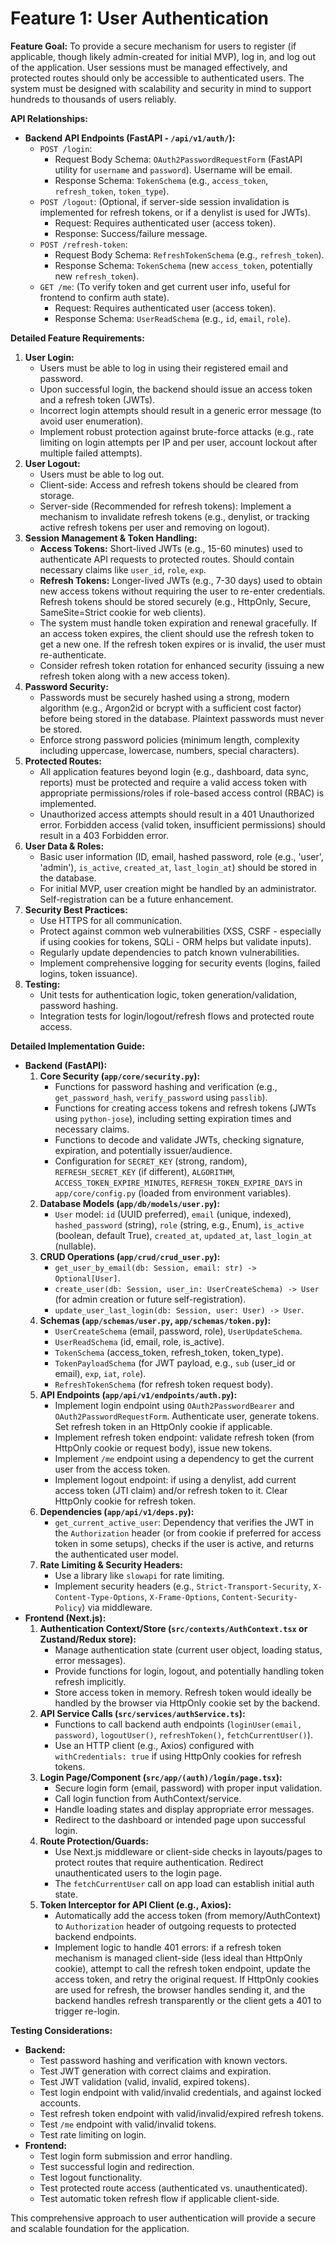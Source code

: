 # Feature 1: User Authentication

**Feature Goal:**
To provide a secure mechanism for users to register (if applicable, though likely admin-created for initial MVP), log in, and log out of the application. User sessions must be managed effectively, and protected routes should only be accessible to authenticated users. The system must be designed with scalability and security in mind to support hundreds to thousands of users reliably.

**API Relationships:**

*   **Backend API Endpoints (FastAPI - `/api/v1/auth/`):**
    *   `POST /login`:
        *   Request Body Schema: `OAuth2PasswordRequestForm` (FastAPI utility for `username` and `password`). Username will be email.
        *   Response Schema: `TokenSchema` (e.g., `access_token`, `refresh_token`, `token_type`).
    *   `POST /logout`: (Optional, if server-side session invalidation is implemented for refresh tokens, or if a denylist is used for JWTs).
        *   Request: Requires authenticated user (access token).
        *   Response: Success/failure message.
    *   `POST /refresh-token`:
        *   Request Body Schema: `RefreshTokenSchema` (e.g., `refresh_token`).
        *   Response Schema: `TokenSchema` (new `access_token`, potentially new `refresh_token`).
    *   `GET /me`: (To verify token and get current user info, useful for frontend to confirm auth state).
        *   Request: Requires authenticated user (access token).
        *   Response Schema: `UserReadSchema` (e.g., `id`, `email`, `role`).

**Detailed Feature Requirements:**

1.  **User Login:**
    *   Users must be able to log in using their registered email and password.
    *   Upon successful login, the backend should issue an access token and a refresh token (JWTs).
    *   Incorrect login attempts should result in a generic error message (to avoid user enumeration).
    *   Implement robust protection against brute-force attacks (e.g., rate limiting on login attempts per IP and per user, account lockout after multiple failed attempts).
2.  **User Logout:**
    *   Users must be able to log out.
    *   Client-side: Access and refresh tokens should be cleared from storage.
    *   Server-side (Recommended for refresh tokens): Implement a mechanism to invalidate refresh tokens (e.g., denylist, or tracking active refresh tokens per user and removing on logout).
3.  **Session Management & Token Handling:**
    *   **Access Tokens:** Short-lived JWTs (e.g., 15-60 minutes) used to authenticate API requests to protected routes. Should contain necessary claims like `user_id`, `role`, `exp`.
    *   **Refresh Tokens:** Longer-lived JWTs (e.g., 7-30 days) used to obtain new access tokens without requiring the user to re-enter credentials. Refresh tokens should be stored securely (e.g., HttpOnly, Secure, SameSite=Strict cookie for web clients).
    *   The system must handle token expiration and renewal gracefully. If an access token expires, the client should use the refresh token to get a new one. If the refresh token expires or is invalid, the user must re-authenticate.
    *   Consider refresh token rotation for enhanced security (issuing a new refresh token along with a new access token).
4.  **Password Security:**
    *   Passwords must be securely hashed using a strong, modern algorithm (e.g., Argon2id or bcrypt with a sufficient cost factor) before being stored in the database. Plaintext passwords must never be stored.
    *   Enforce strong password policies (minimum length, complexity including uppercase, lowercase, numbers, special characters).
5.  **Protected Routes:**
    *   All application features beyond login (e.g., dashboard, data sync, reports) must be protected and require a valid access token with appropriate permissions/roles if role-based access control (RBAC) is implemented.
    *   Unauthorized access attempts should result in a 401 Unauthorized error. Forbidden access (valid token, insufficient permissions) should result in a 403 Forbidden error.
6.  **User Data & Roles:**
    *   Basic user information (ID, email, hashed password, role (e.g., 'user', 'admin'), `is_active`, `created_at`, `last_login_at`) should be stored in the database.
    *   For initial MVP, user creation might be handled by an administrator. Self-registration can be a future enhancement.
7.  **Security Best Practices:**
    *   Use HTTPS for all communication.
    *   Protect against common web vulnerabilities (XSS, CSRF - especially if using cookies for tokens, SQLi - ORM helps but validate inputs).
    *   Regularly update dependencies to patch known vulnerabilities.
    *   Implement comprehensive logging for security events (logins, failed logins, token issuance).
8.  **Testing:**
    *   Unit tests for authentication logic, token generation/validation, password hashing.
    *   Integration tests for login/logout/refresh flows and protected route access.

**Detailed Implementation Guide:**

*   **Backend (FastAPI):**
    1.  **Core Security (`app/core/security.py`):**
        *   Functions for password hashing and verification (e.g., `get_password_hash`, `verify_password` using `passlib`).
        *   Functions for creating access tokens and refresh tokens (JWTs using `python-jose`), including setting expiration times and necessary claims.
        *   Functions to decode and validate JWTs, checking signature, expiration, and potentially issuer/audience.
        *   Configuration for `SECRET_KEY` (strong, random), `REFRESH_SECRET_KEY` (if different), `ALGORITHM`, `ACCESS_TOKEN_EXPIRE_MINUTES`, `REFRESH_TOKEN_EXPIRE_DAYS` in `app/core/config.py` (loaded from environment variables).
    2.  **Database Models (`app/db/models/user.py`):**
        *   `User` model: `id` (UUID preferred), `email` (unique, indexed), `hashed_password` (string), `role` (string, e.g., Enum), `is_active` (boolean, default True), `created_at`, `updated_at`, `last_login_at` (nullable).
    3.  **CRUD Operations (`app/crud/crud_user.py`):**
        *   `get_user_by_email(db: Session, email: str) -> Optional[User]`.
        *   `create_user(db: Session, user_in: UserCreateSchema) -> User` (for admin creation or future self-registration).
        *   `update_user_last_login(db: Session, user: User) -> User`.
    4.  **Schemas (`app/schemas/user.py`, `app/schemas/token.py`):**
        *   `UserCreateSchema` (email, password, role), `UserUpdateSchema`.
        *   `UserReadSchema` (id, email, role, is_active).
        *   `TokenSchema` (access_token, refresh_token, token_type).
        *   `TokenPayloadSchema` (for JWT payload, e.g., `sub` (user_id or email), `exp`, `iat`, `role`).
        *   `RefreshTokenSchema` (for refresh token request body).
    5.  **API Endpoints (`app/api/v1/endpoints/auth.py`):**
        *   Implement login endpoint using `OAuth2PasswordBearer` and `OAuth2PasswordRequestForm`. Authenticate user, generate tokens. Set refresh token in an HttpOnly cookie if applicable.
        *   Implement refresh token endpoint: validate refresh token (from HttpOnly cookie or request body), issue new tokens.
        *   Implement `/me` endpoint using a dependency to get the current user from the access token.
        *   Implement logout endpoint: if using a denylist, add current access token (JTI claim) and/or refresh token to it. Clear HttpOnly cookie for refresh token.
    6.  **Dependencies (`app/api/v1/deps.py`):**
        *   `get_current_active_user`: Dependency that verifies the JWT in the `Authorization` header (or from cookie if preferred for access token in some setups), checks if the user is active, and returns the authenticated user model.
    7.  **Rate Limiting & Security Headers:**
        *   Use a library like `slowapi` for rate limiting.
        *   Implement security headers (e.g., `Strict-Transport-Security`, `X-Content-Type-Options`, `X-Frame-Options`, `Content-Security-Policy`) via middleware.
*   **Frontend (Next.js):**
    1.  **Authentication Context/Store (`src/contexts/AuthContext.tsx` or Zustand/Redux store):**
        *   Manage authentication state (current user object, loading status, error messages).
        *   Provide functions for login, logout, and potentially handling token refresh implicitly.
        *   Store access token in memory. Refresh token would ideally be handled by the browser via HttpOnly cookie set by the backend.
    2.  **API Service Calls (`src/services/authService.ts`):**
        *   Functions to call backend auth endpoints (`loginUser(email, password)`, `logoutUser()`, `refreshToken()`, `fetchCurrentUser()`).
        *   Use an HTTP client (e.g., Axios) configured with `withCredentials: true` if using HttpOnly cookies for refresh tokens.
    3.  **Login Page/Component (`src/app/(auth)/login/page.tsx`):**
        *   Secure login form (email, password) with proper input validation.
        *   Call login function from AuthContext/service.
        *   Handle loading states and display appropriate error messages.
        *   Redirect to the dashboard or intended page upon successful login.
    4.  **Route Protection/Guards:**
        *   Use Next.js middleware or client-side checks in layouts/pages to protect routes that require authentication. Redirect unauthenticated users to the login page.
        *   The `fetchCurrentUser` call on app load can establish initial auth state.
    5.  **Token Interceptor for API Client (e.g., Axios):**
        *   Automatically add the access token (from memory/AuthContext) to `Authorization` header of outgoing requests to protected backend endpoints.
        *   Implement logic to handle 401 errors: if a refresh token mechanism is managed client-side (less ideal than HttpOnly cookie), attempt to call the refresh token endpoint, update the access token, and retry the original request. If HttpOnly cookies are used for refresh, the browser handles sending it, and the backend handles refresh transparently or the client gets a 401 to trigger re-login.

**Testing Considerations:**

*   **Backend:**
    *   Test password hashing and verification with known vectors.
    *   Test JWT generation with correct claims and expiration.
    *   Test JWT validation (valid, invalid, expired tokens).
    *   Test login endpoint with valid/invalid credentials, and against locked accounts.
    *   Test refresh token endpoint with valid/invalid/expired refresh tokens.
    *   Test `/me` endpoint with valid/invalid tokens.
    *   Test rate limiting on login.
*   **Frontend:**
    *   Test login form submission and error handling.
    *   Test successful login and redirection.
    *   Test logout functionality.
    *   Test protected route access (authenticated vs. unauthenticated).
    *   Test automatic token refresh flow if applicable client-side.

This comprehensive approach to user authentication will provide a secure and scalable foundation for the application.
